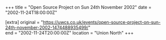+++
title = "Open Source Project on Sun 24th November 2002"
date = "2002-11-24T18:00:00Z"

[extra]
original = "https://uwcs.co.uk/events/open-source-project-on-sun-24th-november-2002-1474488935499/"    
end = "2002-11-24T20:00:00Z"
location = "Union North"
+++



